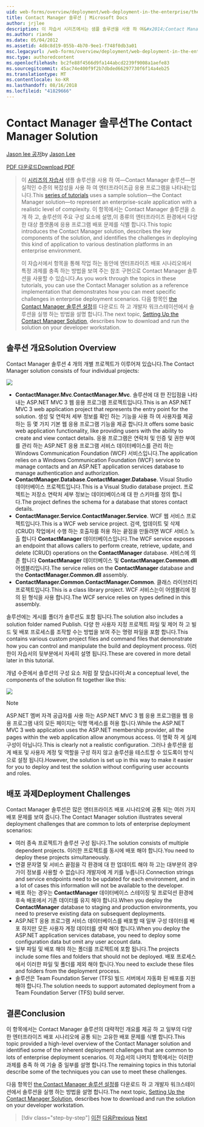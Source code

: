 ```yaml
---
uid: web-forms/overview/deployment/web-deployment-in-the-enterprise/the-contact-manager-solution
title: Contact Manager 솔루션 | Microsoft Docs
author: jrjlee
description: 이 자습서 시리즈에서는 샘플 솔루션을 사용 하 여&#x2014;Contact Manager 솔루션&#x2014;현실적인 수준을 사용 하 여 엔터프라이즈급 응용 프로그램을 나타내는...
ms.author: riande
ms.date: 05/04/2012
ms.assetid: 4d8c8d19-055b-4b70-9ee1-f748f0db3a01
msc.legacyurl: /web-forms/overview/deployment/web-deployment-in-the-enterprise/the-contact-manager-solution
msc.type: authoredcontent
ms.openlocfilehash: bc2fe88f4566d9fa144abcd2239f9008a1aefe83
ms.sourcegitcommit: 45ac74e400f9f2b7dbded66297730f6f14a4eb25
ms.translationtype: MT
ms.contentlocale: ko-KR
ms.lasthandoff: 08/16/2018
ms.locfileid: "41829666"
---
```

<a name="the-contact-manager-solution"></a><span data-ttu-id="7be64-103">Contact Manager 솔루션</span><span class="sxs-lookup"><span data-stu-id="7be64-103">The Contact Manager Solution</span></span>
====================
<span data-ttu-id="7be64-104">[Jason lee 공저](https://github.com/jrjlee)</span><span class="sxs-lookup"><span data-stu-id="7be64-104">by [Jason Lee](https://github.com/jrjlee)</span></span>

[<span data-ttu-id="7be64-105">PDF 다운로드</span><span class="sxs-lookup"><span data-stu-id="7be64-105">Download PDF</span></span>](https://msdnshared.blob.core.windows.net/media/MSDNBlogsFS/prod.evol.blogs.msdn.com/CommunityServer.Blogs.Components.WeblogFiles/00/00/00/63/56/8130.DeployingWebAppsInEnterpriseScenarios.pdf)

> <span data-ttu-id="7be64-106">이 [시리즈의 자습서](web-deployment-in-the-enterprise.md) 샘플 솔루션을 사용 하 여&#x2014;Contact Manager 솔루션&#x2014;현실적인 수준의 복잡성을 사용 하 여 엔터프라이즈급 응용 프로그램을 나타내는입니다.</span><span class="sxs-lookup"><span data-stu-id="7be64-106">This [series of tutorials](web-deployment-in-the-enterprise.md) uses a sample solution&#x2014;the Contact Manager solution&#x2014;to represent an enterprise-scale application with a realistic level of complexity.</span></span> <span data-ttu-id="7be64-107">이 항목에서는 Contact Manager 솔루션을 소개 하 고, 솔루션의 주요 구성 요소에 설명,이 종류의 엔터프라이즈 환경에서 다양 한 대상 플랫폼에 응용 프로그램 배포 문제를 식별 합니다.</span><span class="sxs-lookup"><span data-stu-id="7be64-107">This topic introduces the Contact Manager solution, describes the key components of the solution, and identifies the challenges in deploying this kind of application to various destination platforms in an enterprise environment.</span></span>
> 
> <span data-ttu-id="7be64-108">이 자습서에서 항목을 통해 작업 하는 동안에 엔터프라이즈 배포 시나리오에서 특정 과제를 충족 하는 방법을 보여 주는 참조 구현으로 Contact Manager 솔루션을 사용할 수 있습니다.</span><span class="sxs-lookup"><span data-stu-id="7be64-108">As you work through the topics in these tutorials, you can use the Contact Manager solution as a reference implementation that demonstrates how you can meet specific challenges in enterprise deployment scenarios.</span></span> <span data-ttu-id="7be64-109">다음 항목인 [the Contact Manager 솔루션 설정](setting-up-the-contact-manager-solution.md)를 다운로드 하 고 개발자 워크스테이션에서 솔루션을 실행 하는 방법을 설명 합니다.</span><span class="sxs-lookup"><span data-stu-id="7be64-109">The next topic, [Setting Up the Contact Manager Solution](setting-up-the-contact-manager-solution.md), describes how to download and run the solution on your developer workstation.</span></span>


## <a name="solution-overview"></a><span data-ttu-id="7be64-110">솔루션 개요</span><span class="sxs-lookup"><span data-stu-id="7be64-110">Solution Overview</span></span>

<span data-ttu-id="7be64-111">Contact Manager 솔루션 4 개의 개별 프로젝트가 이루어져 있습니다.</span><span class="sxs-lookup"><span data-stu-id="7be64-111">The Contact Manager solution consists of four individual projects:</span></span>

![](the-contact-manager-solution/_static/image1.png)

- <span data-ttu-id="7be64-112">**ContactManager.Mvc**.</span><span class="sxs-lookup"><span data-stu-id="7be64-112">**ContactManager.Mvc**.</span></span> <span data-ttu-id="7be64-113">솔루션에 대 한 진입점을 나타내는 ASP.NET MVC 3 웹 응용 프로그램 프로젝트입니다.</span><span class="sxs-lookup"><span data-stu-id="7be64-113">This is an ASP.NET MVC 3 web application project that represents the entry point for the solution.</span></span> <span data-ttu-id="7be64-114">생성 및 연락처 세부 정보를 확인 하는 기능을 사용 하 여 사용자를 제공 하는 등 몇 가지 기본 웹 응용 프로그램 기능을 제공 합니다.</span><span class="sxs-lookup"><span data-stu-id="7be64-114">It offers some basic web application functionality, like providing users with the ability to create and view contact details.</span></span> <span data-ttu-id="7be64-115">응용 프로그램은 연락처 및 인증 및 권한 부여를 관리 하는 ASP.NET 응용 프로그램 서비스 데이터베이스를 관리 하는 Windows Communication Foundation (WCF) 서비스입니다.</span><span class="sxs-lookup"><span data-stu-id="7be64-115">The application relies on a Windows Communication Foundation (WCF) service to manage contacts and an ASP.NET application services database to manage authentication and authorization.</span></span>
- <span data-ttu-id="7be64-116">**ContactManager.Database**.</span><span class="sxs-lookup"><span data-stu-id="7be64-116">**ContactManager.Database**.</span></span> <span data-ttu-id="7be64-117">Visual Studio 데이터베이스 프로젝트입니다.</span><span class="sxs-lookup"><span data-stu-id="7be64-117">This is a Visual Studio database project.</span></span> <span data-ttu-id="7be64-118">프로젝트는 저장소 연락처 세부 정보는 데이터베이스에 대 한 스키마를 정의 합니다.</span><span class="sxs-lookup"><span data-stu-id="7be64-118">The project defines the schema for a database that stores contact details.</span></span>
- <span data-ttu-id="7be64-119">**ContactManager.Service**.</span><span class="sxs-lookup"><span data-stu-id="7be64-119">**ContactManager.Service**.</span></span> <span data-ttu-id="7be64-120">WCF 웹 서비스 프로젝트입니다.</span><span class="sxs-lookup"><span data-stu-id="7be64-120">This is a WCF web service project.</span></span> <span data-ttu-id="7be64-121">검색, 업데이트 및 삭제 (CRUD) 작업에서 수행 하는 호출자를 허용 하는 끝점을 만들려면 WCF 서비스 노출 합니다 **ContactManager** 데이터베이스입니다.</span><span class="sxs-lookup"><span data-stu-id="7be64-121">The WCF service exposes an endpoint that allows callers to perform create, retrieve, update, and delete (CRUD) operations on the **ContactManager** database.</span></span> <span data-ttu-id="7be64-122">서비스에 의존 합니다 **ContactManager** 데이터베이스 및 **ContactManager.Common.dll** 어셈블리입니다.</span><span class="sxs-lookup"><span data-stu-id="7be64-122">The service relies on the **ContactManager** database and the **ContactManager.Common.dll** assembly.</span></span>
- <span data-ttu-id="7be64-123">**ContactManager.Common**.</span><span class="sxs-lookup"><span data-stu-id="7be64-123">**ContactManager.Common**.</span></span> <span data-ttu-id="7be64-124">클래스 라이브러리 프로젝트입니다.</span><span class="sxs-lookup"><span data-stu-id="7be64-124">This is a class library project.</span></span> <span data-ttu-id="7be64-125">WCF 서비스는이 어셈블리에 정의 된 형식을 사용 합니다.</span><span class="sxs-lookup"><span data-stu-id="7be64-125">The WCF service relies on types defined in this assembly.</span></span>

<span data-ttu-id="7be64-126">솔루션에는 게시를 폴더가 솔루션도 포함 됩니다.</span><span class="sxs-lookup"><span data-stu-id="7be64-126">The solution also includes a solution folder named Publish.</span></span> <span data-ttu-id="7be64-127">다양 한 사용자 지정 프로젝트 파일 및 제어 하 고 빌드 및 배포 프로세스를 조작할 수는 방법을 보여 주는 명령 파일을 포함 합니다.</span><span class="sxs-lookup"><span data-stu-id="7be64-127">This contains various custom project files and command files that demonstrate how you can control and manipulate the build and deployment process.</span></span> <span data-ttu-id="7be64-128">이러한이 자습서의 뒷부분에서 자세히 설명 됩니다.</span><span class="sxs-lookup"><span data-stu-id="7be64-128">These are covered in more detail later in this tutorial.</span></span>

<span data-ttu-id="7be64-129">개념 수준에서 솔루션의 구성 요소 처럼 잘 맞습니다이:</span><span class="sxs-lookup"><span data-stu-id="7be64-129">At a conceptual level, the components of the solution fit together like this:</span></span>

![](the-contact-manager-solution/_static/image2.png)

> [!NOTE]
> <span data-ttu-id="7be64-130">ASP.NET 멤버 자격 공급자를 사용 하는 ASP.NET MVC 3 웹 응용 프로그램을 웹 응용 프로그램 내의 모든 페이지는 익명 액세스를 허용 합니다.</span><span class="sxs-lookup"><span data-stu-id="7be64-130">While the ASP.NET MVC 3 web application uses the ASP.NET membership provider, all the pages within the web application allow anonymous access.</span></span> <span data-ttu-id="7be64-131">이 명확 하 게 실제 구성이 아닙니다.</span><span class="sxs-lookup"><span data-stu-id="7be64-131">This is clearly not a realistic configuration.</span></span> <span data-ttu-id="7be64-132">그러나 솔루션을 쉽게 배포 및 사용자 계정 및 역할을 구성 하지 않고 솔루션을 테스트할 수 있도록이 방식으로 설정 됩니다.</span><span class="sxs-lookup"><span data-stu-id="7be64-132">However, the solution is set up in this way to make it easier for you to deploy and test the solution without configuring user accounts and roles.</span></span>


## <a name="deployment-challenges"></a><span data-ttu-id="7be64-133">배포 과제</span><span class="sxs-lookup"><span data-stu-id="7be64-133">Deployment Challenges</span></span>

<span data-ttu-id="7be64-134">Contact Manager 솔루션은 많은 엔터프라이즈 배포 시나리오에 공통 되는 여러 가지 배포 문제를 보여 줍니다.</span><span class="sxs-lookup"><span data-stu-id="7be64-134">The Contact Manager solution illustrates several deployment challenges that are common to lots of enterprise deployment scenarios:</span></span>

- <span data-ttu-id="7be64-135">여러 종속 프로젝트가 솔루션 구성 됩니다.</span><span class="sxs-lookup"><span data-stu-id="7be64-135">The solution consists of multiple dependent projects.</span></span> <span data-ttu-id="7be64-136">이러한 프로젝트를 동시에 배포 해야 합니다.</span><span class="sxs-lookup"><span data-stu-id="7be64-136">You need to deploy these projects simultaneously.</span></span>
- <span data-ttu-id="7be64-137">연결 문자열 및 서비스 끝점을 각 환경에 대 한 업데이트 해야 하 고는 대부분의 경우가이 정보를 사용할 수 없습니다 개발자에 게 키를 누릅니다.</span><span class="sxs-lookup"><span data-stu-id="7be64-137">Connection strings and service endpoints need to be updated for each environment, and in a lot of cases this information will not be available to the developer.</span></span>
- <span data-ttu-id="7be64-138">배포 하는 경우는 **ContactManager** 데이터베이스 스테이징 및 프로덕션 환경에 후속 배포에서 기존 데이터를 유지 해야 합니다.</span><span class="sxs-lookup"><span data-stu-id="7be64-138">When you deploy the **ContactManager** database to staging and production environments, you need to preserve existing data on subsequent deployments.</span></span>
- <span data-ttu-id="7be64-139">ASP.NET 응용 프로그램 서비스 데이터베이스를 배포할 때 일부 구성 데이터를 배포 하지만 모든 사용자 계정 데이터를 생략 해야 합니다.</span><span class="sxs-lookup"><span data-stu-id="7be64-139">When you deploy the ASP.NET application services database, you need to deploy some configuration data but omit any user account data.</span></span>
- <span data-ttu-id="7be64-140">일부 파일 및 배포 해야 하는 폴더를 프로젝트에 포함 됩니다.</span><span class="sxs-lookup"><span data-stu-id="7be64-140">The projects include some files and folders that should not be deployed.</span></span> <span data-ttu-id="7be64-141">배포 프로세스에서 이러한 파일 및 폴더를 제외 해야 합니다.</span><span class="sxs-lookup"><span data-stu-id="7be64-141">You need to exclude these files and folders from the deployment process.</span></span>
- <span data-ttu-id="7be64-142">솔루션은 Team Foundation Server (TFS) 빌드 서버에서 자동화 된 배포를 지원 해야 합니다.</span><span class="sxs-lookup"><span data-stu-id="7be64-142">The solution needs to support automated deployment from a Team Foundation Server (TFS) build server.</span></span>

## <a name="conclusion"></a><span data-ttu-id="7be64-143">결론</span><span class="sxs-lookup"><span data-stu-id="7be64-143">Conclusion</span></span>

<span data-ttu-id="7be64-144">이 항목에서는 Contact Manager 솔루션의 대략적인 개요를 제공 하 고 일부의 다양 한 엔터프라이즈 배포 시나리오에 공통 되는 고유한 배포 문제를 식별 합니다.</span><span class="sxs-lookup"><span data-stu-id="7be64-144">This topic provided a high-level overview of the Contact Manager solution and identified some of the inherent deployment challenges that are common to lots of enterprise deployment scenarios.</span></span> <span data-ttu-id="7be64-145">이 자습서의 나머지 항목에서는 이러한 과제를 충족 하 여 기술 중 일부를 설명 합니다.</span><span class="sxs-lookup"><span data-stu-id="7be64-145">The remaining topics in this tutorial describe some of the techniques you can use to meet these challenges.</span></span>

<span data-ttu-id="7be64-146">다음 항목인 [the Contact Manager 솔루션 설정](setting-up-the-contact-manager-solution.md)를 다운로드 하 고 개발자 워크스테이션에서 솔루션을 실행 하는 방법을 설명 합니다.</span><span class="sxs-lookup"><span data-stu-id="7be64-146">The next topic, [Setting Up the Contact Manager Solution](setting-up-the-contact-manager-solution.md), describes how to download and run the solution on your developer workstation.</span></span>

> [!div class="step-by-step"]
> <span data-ttu-id="7be64-147">[이전](web-deployment-in-the-enterprise.md)
> [다음](setting-up-the-contact-manager-solution.md)</span><span class="sxs-lookup"><span data-stu-id="7be64-147">[Previous](web-deployment-in-the-enterprise.md)
[Next](setting-up-the-contact-manager-solution.md)</span></span>

